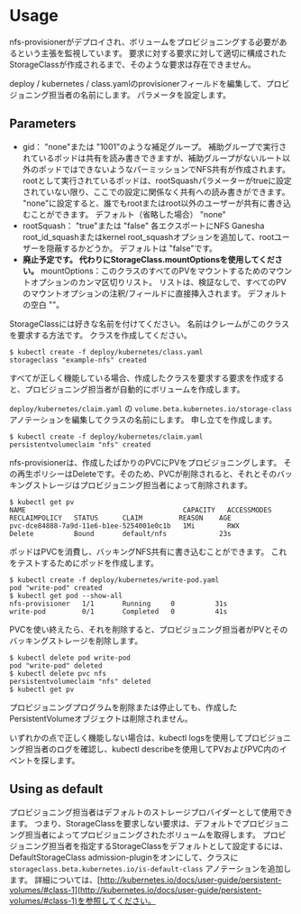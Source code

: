 # Usage

nfs-provisionerがデプロイされ、ボリュームをプロビジョニングする必要があるという主張を監視しています。
要求に対する要求に対して適切に構成されたStorageClassが作成されるまで、そのような要求は存在できません。

deploy / kubernetes / class.yamlのprovisionerフィールドを編集して、プロビジョニング担当者の名前にします。 パラメータを設定します。

## Parameters

- gid： "none"または "1001"のような補足グループ。
補助グループで実行されているポッドは共有を読み書きできますが、補助グループがないルート以外のポッドではできないようなパーミッションでNFS共有が作成されます。
rootとして実行されているポッドは、rootSquashパラメーターがtrueに設定されていない限り、ここでの設定に関係なく共有への読み書きができます。
"none"に設定すると、誰でもrootまたはroot以外のユーザーが共有に書き込むことができます。
デフォルト（省略した場合） "none"
- rootSquash： "true"または "false" 各エクスポートにNFS Ganesha root_id_squashまたはkernel root_squashオプションを追加して、rootユーザーを隠蔽するかどうか。
デフォルトは "false"です。
- **廃止予定です。 代わりにStorageClass.mountOptionsを使用してください。** mountOptions：このクラスのすべてのPVをマウントするためのマウントオプションのカンマ区切りリスト。
リストは、検証なしで、すべてのPVのマウントオプションの注釈/フィールドに直接挿入されます。
デフォルトの空白 ""。

StorageClassには好きな名前を付けてください。
名前はクレームがこのクラスを要求する方法です。
クラスを作成してください。

```
$ kubectl create -f deploy/kubernetes/class.yaml
storageclass "example-nfs" created
```

すべてが正しく機能している場合、作成したクラスを要求する要求を作成すると、プロビジョニング担当者が自動的にボリュームを作成します。

`deploy/kubernetes/claim.yaml` の `volume.beta.kubernetes.io/storage-class` アノテーションを編集してクラスの名前にします。
申し立てを作成します。

```
$ kubectl create -f deploy/kubernetes/claim.yaml
persistentvolumeclaim "nfs" created
```

nfs-provisionerは、作成したばかりのPVCにPVをプロビジョニングします。
その再生ポリシーはDeleteです。そのため、PVCが削除されると、それとそのバッキングストレージはプロビジョニング担当者によって削除されます。

```
$ kubectl get pv
NAME                                       CAPACITY   ACCESSMODES   RECLAIMPOLICY   STATUS      CLAIM         REASON    AGE
pvc-dce84888-7a9d-11e6-b1ee-5254001e0c1b   1Mi        RWX           Delete          Bound       default/nfs             23s
```

ポッドはPVCを消費し、バッキングNFS共有に書き込むことができます。
これをテストするためにポッドを作成します。

```
$ kubectl create -f deploy/kubernetes/write-pod.yaml
pod "write-pod" created
$ kubectl get pod --show-all
nfs-provisioner   1/1       Running     0          31s
write-pod         0/1       Completed   0          41s
```

PVCを使い終えたら、それを削除すると、プロビジョニング担当者がPVとそのバッキングストレージを削除します。

```
$ kubectl delete pod write-pod
pod "write-pod" deleted
$ kubectl delete pvc nfs
persistentvolumeclaim "nfs" deleted
$ kubectl get pv
```

プロビジョニングプログラムを削除または停止しても、作成したPersistentVolumeオブジェクトは削除されません。

いずれかの点で正しく機能しない場合は、kubectl logsを使用してプロビジョニング担当者のログを確認し、kubectl describeを使用してPVおよびPVC内のイベントを探します。


## Using as default

プロビジョニング担当者はデフォルトのストレージプロバイダーとして使用できます。
つまり、StorageClassを要求しない要求は、デフォルトでプロビジョニング担当者によってプロビジョニングされたボリュームを取得します。
プロビジョニング担当者を指定するStorageClassをデフォルトとして設定するには、DefaultStorageClass admission-pluginをオンにして、クラスに `storageclass.beta.kubernetes.io/is-default-class` アノテーションを追加します。
詳細については、[http://kubernetes.io/docs/user-guide/persistent-volumes/#class-1](http://kubernetes.io/docs/user-guide/persistent-volumes/#class-1)を参照してください。

